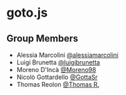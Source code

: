# goto.js

## Group Members

* Alessia Marcolini [@alessiamarcolini](https://github.com/alessiamarcolini)
* Luigi Brunetta [@luigibrunetta](https://github.com/luigibrunetta)
* Moreno D'Incà [@Moreno98](https://github.com/Moreno98)
* Nicolò Gottardello [@GottaSr](https://github.com/GottaSr)
* Thomas Reolon [@Thomas R.](https://github.com/thomasreolon)